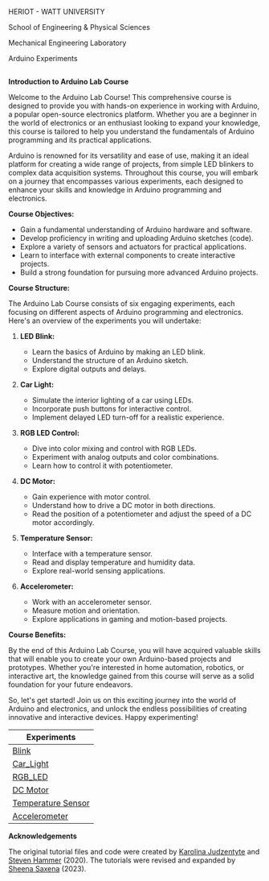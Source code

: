 HERIOT - WATT UNIVERSITY

School of Engineering & Physical Sciences

Mechanical Engineering Laboratory

Arduino Experiments


##

**Introduction to Arduino Lab Course**

Welcome to the Arduino Lab Course! This comprehensive course is designed to provide you with hands-on experience in working with Arduino, a popular open-source electronics platform. Whether you are a beginner in the world of electronics or an enthusiast looking to expand your knowledge, this course is tailored to help you understand the fundamentals of Arduino programming and its practical applications.

Arduino is renowned for its versatility and ease of use, making it an ideal platform for creating a wide range of projects, from simple LED blinkers to complex data acquisition systems. Throughout this course, you will embark on a journey that encompasses various experiments, each designed to enhance your skills and knowledge in Arduino programming and electronics.

**Course Objectives:**
- Gain a fundamental understanding of Arduino hardware and software.
- Develop proficiency in writing and uploading Arduino sketches (code).
- Explore a variety of sensors and actuators for practical applications.
- Learn to interface with external components to create interactive projects.
- Build a strong foundation for pursuing more advanced Arduino projects.

**Course Structure:**

The Arduino Lab Course consists of six engaging experiments, each focusing on different aspects of Arduino programming and electronics. Here's an overview of the experiments you will undertake:

1. **LED Blink:**
   - Learn the basics of Arduino by making an LED blink.
   - Understand the structure of an Arduino sketch.
   - Explore digital outputs and delays.

2. **Car Light:**
   - Simulate the interior lighting of a car using LEDs.
   - Incorporate push buttons for interactive control.
   - Implement delayed LED turn-off for a realistic experience.

3. **RGB LED Control:**
   - Dive into color mixing and control with RGB LEDs.
   - Experiment with analog outputs and color combinations.
   - Learn how to control it with potentiometer.

4. **DC Motor:**
   - Gain experience with motor control.
   - Understand how to drive a DC motor in both directions.
   - Read the position of a potentiometer and adjust the speed of a DC motor accordingly.

5. **Temperature Sensor:**
   - Interface with a temperature sensor.
   - Read and display temperature and humidity data.
   - Explore real-world sensing applications.

6. **Accelerometer:**
   - Work with an accelerometer sensor.
   - Measure motion and orientation.
   - Explore applications in gaming and motion-based projects.

**Course Benefits:**

By the end of this Arduino Lab Course, you will have acquired valuable skills that will enable you to create your own Arduino-based projects and prototypes. Whether you're interested in home automation, robotics, or interactive art, the knowledge gained from this course will serve as a solid foundation for your future endeavors.

So, let's get started! Join us on this exciting journey into the world of Arduino and electronics, and unlock the endless possibilities of creating innovative and interactive devices. Happy experimenting!


| Experiments  |
| --------------- |
|   [ Blink](https://github.com/HWSHam1/Arduino_SensorsAndMotion/tree/main/1_Blink)  | 
|   [ Car_Light ](https://github.com/HWSHam1/Arduino_SensorsAndMotion/tree/main/2_CarLights)  | 
|  [ RGB_LED](https://github.com/HWSHam1/Arduino_SensorsAndMotion/tree/main/3_RGB_LED)   | 
|   [DC Motor](https://github.com/HWSHam1/Arduino_SensorsAndMotion/tree/main/4_DC_Motor)   | 
|   [Temperature Sensor](https://github.com/HWSHam1/Arduino_SensorsAndMotion/tree/main/4_DC_Motor) | 
|   [Accelerometer](https://github.com/HWSHam1/Arduino_SensorsAndMotion/tree/main/6_Accelerometer)  | 


**Acknowledgements**

The original tutorial files and code were created by [Karolina Judzentyte](https://github.com/karolinajudzentyte) and [Steven Hammer](https://github.com/HWSHam1/) (2020).
The tutorials were revised and expanded by [Sheena Saxena](https://github.com/SheenaShabana) (2023).
